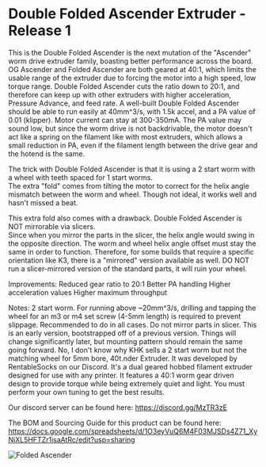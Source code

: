 # Double Folded Ascender Extruder - Release 1

This is the Double Folded Ascender is the next mutation of the "Ascender" worm drive extruder family, boasting better performance across the board.  
OG Ascender and Folded Ascender are both geared at 40:1, which limits the usable range of the extruder due to forcing the motor into a high speed, low torque range.
Double Folded Ascender cuts the ratio down to 20:1, and therefore can keep up with other extruders with higher acceleration, Pressure Advance, and feed rate.
A well-built Double Folded Ascender should be able to run easily at 40mm^3/s, with 1.5k accel, and a PA value of 0.01 (klipper). Motor current can stay at 300-350mA.
The PA value may sound low, but since the worm drive is not backdrivable, the motor doesn't act like a spring on the filament like with most extruders, 
which allows a small reduction in PA, even if the filament length between the drive gear and the hotend is the same.

The trick with Double Folded Ascender is that it is using a 2 start worm with a wheel with teeth spaced for 1 start worms.  
The extra "fold" comes from tilting the motor to correct for the helix angle mismatch between the worm and wheel.  Though not ideal, it works well and hasn't missed a beat.

This extra fold also comes with a drawback.  Double Folded Ascender is NOT mirrorable via slicers.  
Since when you mirror the parts in the slicer, the helix angle would swing in the opposite direction. The worm and wheel helix angle offset must stay the same in order to function.
Therefore, for some builds that require a specific orientation like K3, there is a "mirrored" version available as well.
DO NOT run a slicer-mirrored version of the standard parts, it will ruin your wheel.

Improvements:
Reduced gear ratio to 20:1
Better PA handling
Higher acceleration values
Higher maximum throughput

Notes:
2 start worm.
For running above ~20mm^3/s, drilling and tapping the wheel for an m3 or m4 set screw (4-5mm length) is required to prevent slippage.  Recommended to do in all cases.
Do not mirror parts in slicer.
This is an early version, bootstrapped off of a previous version.  Things will change significantly later, but mounting pattern should remain the same going forward.
No, I don't know why KHK sells a 2 start worm but not the matching wheel for 5mm bore, 40t.nder Extruder. It was developed by RentableSocks on our Discord. It's a dual geared hobbed filament extruder designed for use with any printer. It features a 40:1 worm gear driven design to provide torque while being extremely quiet and light. You must perform your own tuning to get the best results.

Our discord server can be found here: https://discord.gg/MzTR3zE

The BOM and Sourcing Guide for this product can be found here: https://docs.google.com/spreadsheets/d/1O3eyVuQ6M4F03MJSDs4Z71_XyNjXL5HFTZr1jsaAtRc/edit?usp=sharing

![Folded Ascender](Images/double_folded_ascender.png)